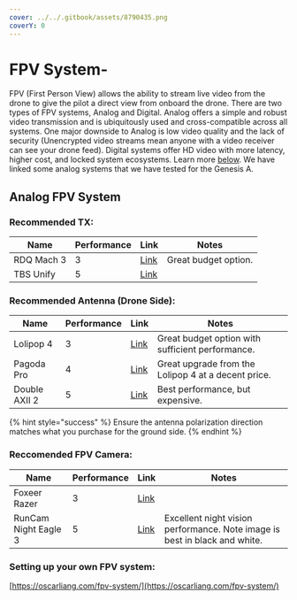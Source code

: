 ```yaml
---
cover: ../../.gitbook/assets/8790435.png
coverY: 0
---
```


# FPV System-

FPV (First Person View) allows the ability to stream live video from the drone to give the pilot a direct view from onboard the drone. There are two types of FPV systems, Analog and Digital. Analog offers a simple and robust video transmission and is ubiquitously used and cross-compatible across all systems. One major downside to Analog is low video quality and the lack of security (Unencrypted video streams mean anyone with a video receiver can see your drone feed). Digital systems offer HD video with more latency, higher cost, and locked system ecosystems. Learn more [below](fpv-system.md#setting-up-your-own-fpv-system). We have linked some analog systems that we have tested for the Genesis A.&#x20;



## Analog FPV System

### Recommended TX:

<table><thead><tr><th>Name</th><th data-type="rating" data-max="5">Performance</th><th>Link</th><th>Notes</th></tr></thead><tbody><tr><td>RDQ Mach 3</td><td>3</td><td><a href="https://www.racedayquads.com/collections/video-transmitters-antennas/products/rdq-mach-3-video-transmitter-25-1000mw-5-8ghz-vtx-choose-version">Link</a></td><td>Great budget option.</td></tr><tr><td>TBS Unify</td><td>5</td><td><a href="https://www.getfpv.com/tbs-unify-pro-5g8-hv-sma.html?utm_source=google&#x26;utm_medium=cpc&#x26;utm_campaign=DM+-+NB+-+PMax+-+Shop+-+No-index+-+SM+-+ALL+%7C+Full+Funnel&#x26;utm_content=pmax_x&#x26;utm_keyword=&#x26;utm_matchtype=&#x26;campaign_id=20799936859&#x26;network=x&#x26;device=c&#x26;gc_id=20799936859&#x26;gad_source=1&#x26;gclid=CjwKCAjw3624BhBAEiwAkxgTOlUY_xcNTtWX1cJEOJ5iW14ZB0qeFVxo0IYkRT4tzReWoJYRQwIEkRoCR4QQAvD_BwE">Link</a></td><td></td></tr></tbody></table>



### Recommended Antenna (Drone Side):

<table><thead><tr><th>Name</th><th data-type="rating" data-max="5">Performance</th><th>Link</th><th>Notes</th></tr></thead><tbody><tr><td>Lolipop 4</td><td>3</td><td><a href="https://www.amazon.com/Usmile-Lollipop-Antenna-Quadcopter-Transmitter/dp/B07T61ZJDP/ref=sr_1_3?crid=2NAWF25H7STHD&#x26;dib=eyJ2IjoiMSJ9.c5H9b4vWH4OifFzq9usEmtI5KkqhITzEmiD51_svO1v2b3I1hOy8nwFpmOyQGW8v-bgZgF88vuVuF30-0tTZP7VU8n_TUKAyG8TeqeHZ-YI5wMPeEapI6YgQjewlsoixLu5c97ZC9P23V9IlfPSNs91PvlJRfPSkqfXe8iXB128BdXRaUopNnwmyDsH1318mHBJm3N1yYnkZrmZGlXlKH6G9M_bhG0iigCUEtQaMtok.DY_RcYAx582_5yeRB7txUZGegIfkLyQ7kPeytWxOSrA&#x26;dib_tag=se&#x26;keywords=foxeer%2Bantenna&#x26;qid=1726022679&#x26;sprefix=foxeer%2Bantenna%2Caps%2C79&#x26;sr=8-3&#x26;th=1">Link</a></td><td>Great budget option with sufficient performance.</td></tr><tr><td>Pagoda Pro</td><td>4</td><td><a href="https://www.amazon.com/Foxeer-Pagoda-Antenna-Omnidirectional-Quadcopeter/dp/B07L3GB6TM">Link</a></td><td>Great upgrade from the Lolipop 4 at a decent price.</td></tr><tr><td>Double AXII 2</td><td>5</td><td><a href="https://www.getfpv.com/lumenier-double-axii-2-long-range-right-angle-5-8ghz-antenna-rhcp.html?srsltid=AfmBOoopT_T0lHNQs9Rg7-_qG97wfCzdeKInqEYT4kYBDiw5SAdmphco">Link</a></td><td>Best performance, but expensive.</td></tr></tbody></table>

{% hint style="success" %}
Ensure the antenna polarization direction matches what you purchase for the ground side.
{% endhint %}

### Reccomended FPV Camera:

<table><thead><tr><th>Name</th><th data-type="rating" data-max="5">Performance</th><th>Link</th><th>Notes</th></tr></thead><tbody><tr><td>Foxeer Razer</td><td>3</td><td><a href="https://www.getfpv.com/foxeer-razer-mini-1200tvl-2-1mm-fpv-camera.html?vid=8867&#x26;utm_source=google&#x26;utm_medium=cpc&#x26;utm_campaign=DM+-+NB+-+PMax+-+Shop+-+SM+-+ALL+%7C+Full+Funnel&#x26;utm_content=pmax_x&#x26;utm_keyword=&#x26;utm_matchtype=&#x26;campaign_id=17881616054&#x26;network=x&#x26;device=c&#x26;gc_id=17881616054&#x26;gad_source=1&#x26;gclid=CjwKCAjw3624BhBAEiwAkxgTOrW54H6gZ_F8JJGrk-jLCQE_YzAgPK_5oNC5rSTgIdBQMQHoG4huZxoC-toQAvD_BwE">Link</a></td><td></td></tr><tr><td>RunCam Night Eagle 3</td><td>5</td><td><a href="https://www.getfpv.com/runcam-night-eagle-hd-fpv-camera.html?srsltid=AfmBOoqmlCGooAQ43OrZ_XNsHNNbXSUIRHTtj3UJVJ06MdrcUmthmMyW">Link</a></td><td>Excellent night vision performance. Note image is best in black and white.</td></tr></tbody></table>

### Setting up your own FPV system:

[https://oscarliang.com/fpv-system/](https://oscarliang.com/fpv-system/)
